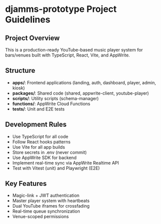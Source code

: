 # djamms-prototype Project Guidelines

## Project Overview
This is a production-ready YouTube-based music player system for bars/venues built with TypeScript, React, Vite, and AppWrite.

## Structure
- **apps/**: Frontend applications (landing, auth, dashboard, player, admin, kiosk)
- **packages/**: Shared code (shared, appwrite-client, youtube-player)
- **scripts/**: Utility scripts (schema-manager)
- **functions/**: AppWrite Cloud Functions
- **tests/**: Unit and E2E tests

## Development Rules
- Use TypeScript for all code
- Follow React hooks patterns
- Use Vite for all app builds
- Store secrets in .env (never commit)
- Use AppWrite SDK for backend
- Implement real-time sync via AppWrite Realtime API
- Test with Vitest (unit) and Playwright (E2E)

## Key Features
- Magic-link + JWT authentication
- Master player system with heartbeats
- Dual YouTube iframes for crossfading
- Real-time queue synchronization
- Venue-scoped permissions
